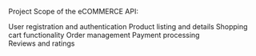 Project Scope of the eCOMMERCE API:

User registration and authentication 
Product listing and details 
Shopping cart functionality 
Order management 
Payment processing  
Reviews and ratings

